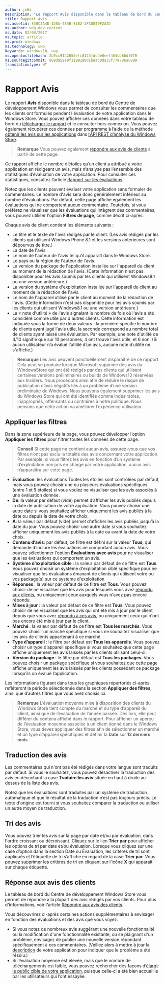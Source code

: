```yaml
---
author: jnHs
Description: "Le rapport Avis disponible dans le tableau de bord du Centre de développement Windows vous permet de consulter les commentaires que les clients ont formulés pendant l’évaluation de votre application dans le Windows Store."
title: Rapport Avis
ms.assetid: E50C3A4D-1D8A-4E5B-8182-3FAD049F2A2D
ms.author: wdg-dev-content
ms.date: 02/08/2017
ms.topic: article
ms.prod: windows
ms.technology: uwp
keywords: windows10, uwp
ms.openlocfilehash: 2b9cc9142655efc8123fdcde0eef464cb86df070
ms.sourcegitcommit: 909d859a0f11981a8d1beac0da35f779786a6889
translationtype: HT
---
```

# <a name="reviews-report"></a>Rapport Avis


Le rapport **Avis** disponible dans le tableau de bord du Centre de développement Windows vous permet de consulter les commentaires que les clients ont formulés pendant l'évaluation de votre application dans le Windows Store. Vous pouvez afficher ces données dans votre tableau de bord ou [télécharger le rapport](download-analytic-reports.md) et le consulter hors connexion. Vous pouvez également récupérer ces données par programme à l’aide de la méthode [obtenir les avis sur les applications](../monetize/get-app-reviews.md) dans [l’API REST d’analyse du Windows Store](../monetize/access-analytics-data-using-windows-store-services.md).

> **Remarque** Vous pouvez également [répondre aux avis de clients](respond-to-customer-reviews.md) à partir de cette page.

Ce rapport affiche le nombre d’étoiles qu’un client a attribué à votre application en rédigeant un avis, mais n’analyse pas l’ensemble des statistiques d’évaluation de votre application. Pour consulter ces statistiques, consultez l’article [Rapport sur les évaluations](ratings-report.md).

Notez que les clients peuvent évaluer votre application sans formuler de commentaires. Le nombre d'avis sera donc généralement inférieur au nombre d'évaluations. Par défaut, cette page affiche également les évaluations qui ne comportent aucun commentaire. Toutefois, si vous préférez ne visualiser que les évaluations qui intègrent des commentaires, vous pouvez utiliser l'option **Filtres de page**, comme décrit ci-après.

Chaque avis de client contient les éléments suivants :

-   Le titre et le texte de l'avis rédigés par le client. (Les avis rédigés par les clients qui utilisent Windows Phone 8.1 et les versions antérieures sont dépourvus de titre.)
-   La date de l'avis.
-   Le nom de l'auteur de l'avis tel qu'il apparaît dans le Windows Store.
-   Le pays ou la région de l'auteur de l'avis.
-   La version du package de l'application installée sur l'appareil du client au moment de la rédaction de l'avis. (Cette information n'est pas disponible pour les avis soumis par les clients qui utilisent Windows8.1 ou une version antérieure.)
-   La version du système d'exploitation installée sur l'appareil du client au moment de la rédaction de l'avis.
-   Le nom de l'appareil utilisé par le client au moment de la rédaction de l'avis. (Cette information n'est pas disponible pour les avis soumis par les clients qui utilisent Windows8.1 ou une version antérieure.)
-   La « note d'utilité » de l'avis signalant le nombre de fois où l'avis a été considéré comme utile par d'autres clients. Cette information est indiquée sous la forme de deux valeurs : la première spécifie le nombre de clients ayant jugé l'avis utile, la seconde correspond au nombre total de clients ayant laissé une évaluation. Par exemple, une note d'utilité de 4/10 signifie que sur 10 personnes, 4 ont trouvé l'avis utile, et 6 non. (Si aucun utilisateur n’a évalué l’utilité d’un avis, aucune note d’utilité ne s'affiche.)

> **Remarque** Les avis peuvent ponctuellement disparaître de ce rapport. Cela peut se produire lorsque Microsoft supprime des avis du WindowsStore qui ont été rédigés par des clients qui utilisent certaines versions préliminaires ou builds de Windows10 réservées aux Insiders. Nous procédons ainsi afin de réduire le risque de publication d’avis négatifs liés à un problème d’une version préliminaire de Windows. Nous pouvons également supprimer les avis du Windows Store qui ont été identifiés comme indésirables, inappropriés, offensants ou contraires à notre politique. Nous pensons que cette action va améliorer l’expérience utilisateur.

## <a name="apply-filters"></a>Appliquer les filtres


Dans la zone supérieure de la page, vous pouvez développer l’option **Appliquer les filtres** pour filtrer toutes les données de cette page.

>**Conseil** Si cette page ne contient aucun avis, assurez-vous que vos filtres n’ont pas exclu la totalité des avis concernant votre application. Par exemple, si vous filtrez les avis en fonction d’un système d’exploitation non pris en charge par votre application, aucun avis n’apparaîtra sur cette page.

-   **Évaluation**: les évaluations Toutes les étoiles sont contrôlées par défaut, mais vous pouvez choisir une ou plusieurs évaluations spécifiques (entre 1 et 5 étoiles) si vous voulez ne visualiser que les avis associés à une évaluation donnée.
-   **De**: la valeur par défaut (vide) permet d’afficher les avis publiés depuis la date de publication de votre application. Vous pouvez choisir une autre date si vous souhaitez afficher uniquement les avis publiés à la date ou depuis la date de votre choix.
-   **À**: la valeur par défaut (vide) permet d’afficher les avis publiés jusqu’à la date du jour. Vous pouvez choisir une autre date si vous souhaitez afficher uniquement les avis publiés à la date ou avant la date de votre choix.
-   **Contenu d’avis**: par défaut, ce filtre est défini sur la valeur **Tous**, qui demande d’inclure les évaluations ne comportant aucun avis. Vous pouvez sélectionner l'option **Évaluations avec avis** pour ne visualiser que les évaluations qui comportent un avis.
-   **Système d’exploitation cible** : la valeur par défaut de ce filtre est **Tous**. Vous pouvez choisir un système d'exploitation ciblé spécifique pour ne visualiser que les évaluations émanant de clients qui utilisent votre ou vos package(s) sur ce système d'exploitation.
-   **Réponses** : la valeur par défaut de ce filtre est **Tous**. Vous pouvez choisir de ne visualiser que les avis pour lesquels vous avez [répondu aux clients](respond-to-customer-reviews.md), ou uniquement ceux auxquels vous n'avez pas encore répondu.
-   **Mises à jour** : la valeur par défaut de ce filtre est **Tous**. Vous pouvez choisir de ne visualiser que les avis qui ont été mis à jour par le client depuis que vous avez [répondu à ces avis](respond-to-customer-reviews.md), ou uniquement ceux qui n'ont pas encore été mis à jour par le client.
-   **Marché** : la valeur par défaut de ce filtre est **Tous les marchés**. Vous pouvez choisir un marché spécifique si vous ne souhaitez visualiser que les avis de clients appartenant à ce marché.
-   **Type d’appareil** : le filtre par défaut est **Tous les appareils**. Vous pouvez choisir un type d’appareil spécifique si vous souhaitez que cette page affiche uniquement les avis laissés par les clients utilisant celui-ci.
-   **Version du package** : le filtre par défaut est **Tous les packages**. Vous pouvez choisir un package spécifique si vous souhaitez que cette page affiche uniquement les avis laissés par les clients possédant ce package lorsqu’ils on évalué l’application.

Les informations figurant dans tous les graphiques répertoriés ci-après refléteront la période sélectionnée dans la section **Appliquer des filtres**, ainsi que d’autres filtres que vous avez choisis ici.

> **Remarque** L’évaluation moyenne mise à disposition des clients du Windows Store tient compte du marché et du type d’appareil du client, ainsi que de l’évaluation de l’année passée. Dès lors, elle peut différer du contenu affiché dans le rapport. Pour afficher un aperçu de l’évaluation moyenne associée à un client donné dans le Windows Store, vous devez appliquer des filtres afin de sélectionner un marché et un type d’appareil spécifiques et définir la **Date** sur **12 derniers mois**.

## <a name="translating-reviews"></a>Traduction des avis


Les commentaires qui n'ont pas été rédigés dans votre langue sont traduits par défaut. Si vous le souhaitez, vous pouvez désactiver la traduction des avis en décochant la case **Traduire les avis** située en haut à droite au-dessus de la liste des avis.

Notez que les évaluations sont traduites par un système de traduction automatique et que le résultat de la traduction n’est pas toujours précis. Le texte d'origine est fourni si vous souhaitez comparer la traduction ou utiliser un autre moyen de traduction.

## <a name="sorting-reviews"></a>Tri des avis


Vous pouvez trier les avis sur la page par date et/ou par évaluation, dans l'ordre croissant ou décroissant. Cliquez sur le lien **Trier par** pour afficher les options de tri par date et/ou évaluation. Lorsque vous cliquez sur une case d’option dans la section Date ou Évaluation, les critères de tri sont appliqués et l’étiquette de tri s’affiche en regard de la case **Trier par**. Vous pouvez supprimer les critères de tri en cliquant sur l’icône **X** qui apparaît sur chaque étiquette.

## <a name="responding-to-customer-reviews"></a>Réponse aux avis des clients

Le tableau de bord du Centre de développement Windows Store vous permet de répondre à la plupart des avis rédigés par vos clients. Pour plus d'informations, voir l'article [Répondre aux avis des clients](respond-to-customer-reviews.md).

Vous découvrirez ci-après certaines actions supplémentaires à envisager en fonction des évaluations et des avis que vous voyez.

-   Si vous notez de nombreux avis suggérant une nouvelle fonctionnalité ou la modification d'une fonctionnalité existante, ou se plaignant d'un problème, envisagez de publier une nouvelle version répondant spécifiquement à ces commentaires. (Veillez alors à mettre à jour la [description](create-app-descriptions.md) de votre application pour indiquer que le problème a été résolu.)
-   Si l’évaluation moyenne est élevée, mais que le nombre de téléchargements est faible, vous pouvez rechercher des façons d’[élargir le public cible de votre application](app-promotion-and-customer-engagement.md), puisque celle-ci a été bien accueillie par les utilisateurs qui l’ont essayée.


 

 

 
